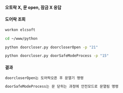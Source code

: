 #### 오토락 X, 문 open, 잠금 X 응답

#### 도어락 조회
```bash
workon elcsoft

cd ~/www/python

python doorcloser.py doorcloserOpen -p "21"

python doorcloser.py doorSafeModeProcess -p "15"
```

#### 결과

```bash
doorcloserOpen는 도어락오픈 후 문열기 명령

doorSafeModeProcess는 문 닫히는 과정에 안전모드로 문열림 명령
```
